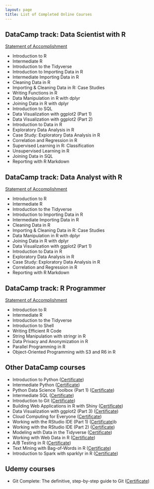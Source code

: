 ```yaml
---
layout: page
title: List of Completed Online Courses
---
```



## DataCamp track: Data Scientist with R

[Statement of Accomplishment](/datacamp/DCdatascientistR.pdf)

- Introduction to R
- Intermediate R
- Introduction to the Tidyverse
- Introduction to Importing Data in R
- Intermediate Importing Data in R
- Cleaning Data in R
- Importing & Cleaning Data in R: Case Studies
- Writing Functions in R
- Data Manipulation in R with dplyr
- Joining Data in R with dplyr
- Introduction to SQL
- Data Visualization with ggplot2 (Part 1)
- Data Visualization with ggplot2 (Part 2)
- Introduction to Data in R
- Exploratory Data Analysis in R
- Case Study: Exploratory Data Analysis in R
- Correlation and Regression in R
- Supervised Learning in R: Classification
- Unsupervised Learning in R
- Joining Data in SQL
- Reporting with R Markdown

## DataCamp track: Data Analyst with R

[Statement of Accomplishment](/datacamp/DCdataanalystR.pdf)

- Introduction to R
- Intermediate R
- Introduction to the Tidyverse
- Introduction to Importing Data in R
- Intermediate Importing Data in R
- Cleaning Data in R
- Importing & Cleaning Data in R: Case Studies
- Data Manipulation in R with dplyr
- Joining Data in R with dplyr
- Data Visualization with ggplot2 (Part 1)
- Introduction to Data in R
- Exploratory Data Analysis in R
- Case Study: Exploratory Data Analysis in R
- Correlation and Regression in R
- Reporting with R Markdown


## DataCamp track: R Programmer

[Statement of Accomplishment](/datacamp/DCRprogrammer.pdf)

- Introduction to R
- Intermediate R
- Introduction to the Tidyverse
- Introduction to Shell
- Writing Efficient R Code
- String Manipulation with stringr in R
- Data Privacy and Anonymization in R
- Parallel Programming in R
- Object-Oriented Programming with S3 and R6 in R

## Other DataCamp courses

- Introduction to Python ([Certificate](/datacamp/IntroToPython.pdf))
- Intermediate Python ([Certificate](/datacamp/IntermediatePython.pdf))
- Python Data Science Toolbox (Part 1) ([Certificate](/datacamp/PythonDSToolbox1.pdf))
- Intermediate SQL ([Certificate](/datacamp/IntermediateSQL.pdf))
- Introduction to Git ([Certificate](/datacamp/IntroToGit.pdf))
- Building Web Applications in R with Shiny ([Certificate](/datacamp/WebAppsShiny.pdf))
- Data Visualization with ggplot2 (Part 3) ([Certificate](/datacamp/DataVizggplot2P3.pdf))
- Cloud Computing for Everyone ([Certificate](/datacamp/CloudComputing.pdf))
- Working with the RStudio IDE (Part 1) ([Certificate](/datacamp/RStudio1.pdf))b
- Working with the RStudio IDE (Part 2) ([Certificate](/datacamp/RStudio2.pdf))
- Modeling with Data in the Tidyverse ([Certificate](/datacamp/ModelingTidyverse.pdf))
- Working with Web Data in R ([Certificate](/datacamp/WebData.pdf))
- A/B Testing in R ([Certificate](/datacamp/ABTesting.pdf))
- Text Mining with Bag-of-Words in R ([Certificate](/datacamp/TextMining.pdf))
- Introduction to Spark with sparklyr in R ([Certificate](/datacamp/Spark.pdf))

## Udemy courses
- Git Complete: The definitive, step-by-step guide to Git ([Certificate](/udemy/GitComplete.pdf))










